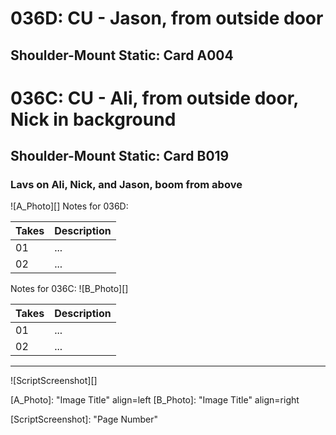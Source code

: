 # 036D: CU - Jason, from outside door
## Shoulder-Mount Static: Card A004

# 036C: CU - Ali, from outside door, Nick in background
## Shoulder-Mount Static: Card B019

### Lavs on Ali, Nick, and Jason, boom from above

![A_Photo][]
Notes for 036D: 

| Takes | Description |
|:---|:----|
| 01 | ... |
| 02 | ... |

Notes for 036C: 
![B_Photo][]

| Takes | Description |
|:---|:----|
| 01 | ... |
| 02 | ... |

----

![ScriptScreenshot][]


[A_Photo]:  "Image Title" align=left
[B_Photo]:  "Image Title" align=right

[ScriptScreenshot]: "Page Number"